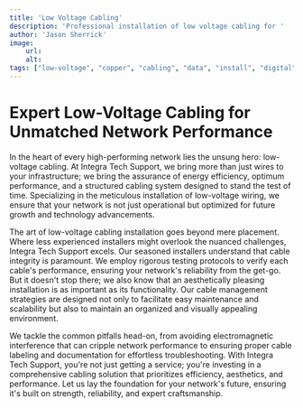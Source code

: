 ```yaml
---
title: 'Low Voltage Cabling'
description: 'Professional installation of low voltage cabling for '
author: 'Jason Sherrick'
image:
    url:
    alt:
tags: ["low-voltage", "copper", "cabling", "data", "install", "digital"]
---
```

# Expert Low-Voltage Cabling for Unmatched Network Performance

In the heart of every high-performing network lies the unsung hero: low-voltage cabling. At Integra Tech Support, we bring more than just wires to your infrastructure; we bring the assurance of energy efficiency, optimum performance, and a structured cabling system designed to stand the test of time. Specializing in the meticulous installation of low-voltage wiring, we ensure that your network is not just operational but optimized for future growth and technology advancements.

The art of low-voltage cabling installation goes beyond mere placement. Where less experienced installers might overlook the nuanced challenges, Integra Tech Support excels. Our seasoned installers understand that cable integrity is paramount. We employ rigorous testing protocols to verify each cable's performance, ensuring your network's reliability from the get-go. But it doesn't stop there; we also know that an aesthetically pleasing installation is as important as its functionality. Our cable management strategies are designed not only to facilitate easy maintenance and scalability but also to maintain an organized and visually appealing environment.

We tackle the common pitfalls head-on, from avoiding electromagnetic interference that can cripple network performance to ensuring proper cable labeling and documentation for effortless troubleshooting. With Integra Tech Support, you're not just getting a service; you're investing in a comprehensive cabling solution that prioritizes efficiency, aesthetics, and performance. Let us lay the foundation for your network's future, ensuring it's built on strength, reliability, and expert craftsmanship.
